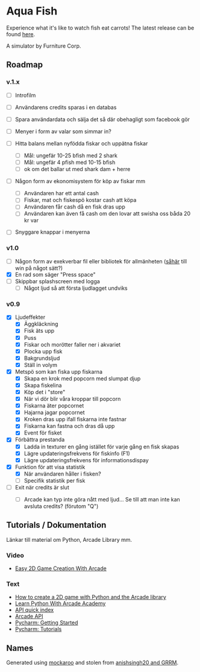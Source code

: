 # Aqua Fish

Experience what it's like to watch fish eat carrots! The latest release can be found [here](https://github.com/owlnical/fc-aqua-fish/releases).

A simulator by Furniture Corp.

## Roadmap

### v.1.x
- [ ] Introfilm
- [ ] Användarens credits sparas i en databas
- [ ] Spara användardata och sälja det så där obehagligt som facebook gör
- [ ] Menyer i form av valar som simmar in?
- [ ] Hitta balans mellan nyfödda fiskar och uppätna fiskar
  - [ ] Mål: ungefär 10-25 bfish med 2 shark
  - [ ] Mål: ungefär 4 pfish med 10-15 bfish
  - [ ] ok om det ballar ut med shark dam + herre
- [ ] Någon form av ekonomisystem för köp av fiskar mm
  - [ ] Användaren har ett antal cash
  - [ ] Fiskar, mat och fiskespö kostar cash att köpa
  - [ ] Användaren får cash då en fisk dras upp
  - [ ] Användaren kan även få cash om den lovar att swisha oss båda 20 kr var
- [ ] Snyggare knappar i menyerna


### v1.0
- [ ] Någon form av exekverbar fil eller bibliotek för allmänheten ([såhär](http://arcade.academy/examples/pyinstaller.html) till win på något sätt?)
- [x] En rad som säger "Press space"
- [ ] Skippbar splashscreen med logga
  - [ ] Något ljud så att första ljudlagget undviks

### v0.9
- [x] Ljudeffekter
  - [x] Äggkläckning
  - [x] Fisk äts upp
  - [x] Puss
  - [x] Fiskar och morötter faller ner i akvariet
  - [x] Plocka upp fisk
  - [x] Bakgrundsljud
  - [x] Ställ in volym
- [x] Metspö som kan fiska upp fiskarna
  - [x] Skapa en krok med popcorn med slumpat djup
  - [x] Skapa fiskelina
  - [x] Köp det i "store"
  - [x] När vi dör blir våra kroppar till popcorn
  - [x] Fiskarna äter popcornet
  - [x] Hajarna jagar popcornet
  - [x] Kroken dras upp ifall fiskarna inte fastnar
  - [x] Fiskarna kan fastna och dras då upp
  - [x] Event för fisket
- [x] Förbättra prestanda
  - [x] Ladda in texturer en gång istället för varje gång en fisk skapas
  - [x] Lägre updateringsfrekvens för fiskinfo (F1)
  - [x] Lägre updateringsfrekvens för informationsdispay
- [x] Funktion för att visa statistik
  - [x] När användaren håller i fisken?
  - [ ] Specifik statistik per fisk
- [ ] Exit när credits är slut
  - [ ] Arcade kan typ inte göra nått med ljud... Se till att man inte kan avsluta credits? (förutom "Q")


## Tutorials / Dokumentation

Länkar till material om Python, Arcade Library mm.

### Video

- [Easy 2D Game Creation With Arcade](https://www.youtube.com/watch?v=8InKwiysVIk)

### Text

- [How to create a 2D game with Python and the Arcade library](https://opensource.com/article/18/4/easy-2d-game-creation-python-and-arcade)
- [Learn Python With Arcade Academy](https://arcade-book.readthedocs.io/en/latest/)
- [API quick index](http://arcade.academy/quick_index.html)
- [Arcade API](http://arcade.academy/arcade.html)
- [Pycharm: Getting Started](https://confluence.jetbrains.com/display/PYH/Getting+Started+with+PyCharm)
- [Pycharm: Tutorials](https://confluence.jetbrains.com/display/PYH/PyCharm+Tutorials)

## Names

Generated using [mockaroo](https://mockaroo.com/) and stolen from [anishsingh20 and GRRM](https://github.com/anishsingh20/Network-Analysis-of-Game-of-Thrones).

